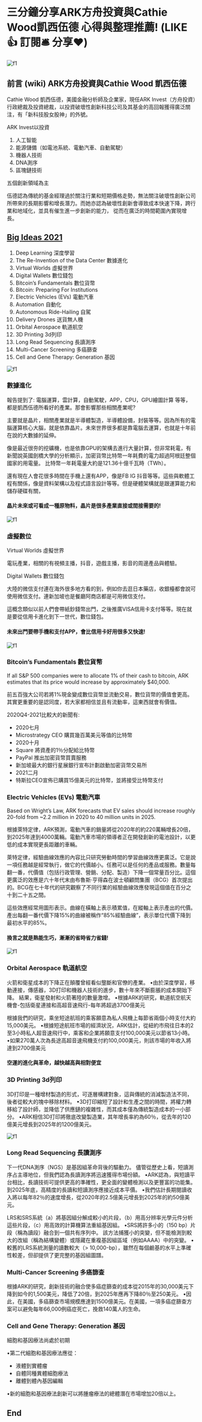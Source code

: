 # 三分鐘分享ARK方舟投資與Cathie Wood凱西伍德 心得與整理推薦! (LIKE👍 訂閱🛎 分享❤️)

![f1](https://github.com/HCH1/blog/blob/master/fig/stock0.JPG)

## 前言 (wiki) ARK方舟投資與Cathie Wood 凱西伍德

Cathie Wood 凱西伍德，美國金融分析師及企業家，現任ARK Invest（方舟投資）行政總裁及投資總裁，以投資破壞性創新科技公司及其基金的高回報獲得廣泛關注，有「新科技股女股神」的外號。

ARK Invest以投資

1. 人工智能
1. 能源儲備（如電池系統、電動汽車、自動駕駛）
1. 機器人技術
1. DNA測序
1. 區塊鏈技術

五個創新領域為主

伍德認為傳統的基金經理過於關注行業和短期價格走勢，無法關注破壞性創新公司所帶來的長期影響和增長潛力。而她亦認為破壞性創新會導致成本快速下降，跨行業和地域化，並具有催生進一步創新的能力，
從而在廣泛的時間範圍內實現增長。


## [Big Ideas 2021](https://research.ark-invest.com/hubfs/1_Download_Files_ARK-Invest/White_Papers/ARK%E2%80%93Invest_BigIdeas_2021.pdf)
1. Deep Learning 深度學習
2. The Re-Invention of the Data Center 數據進化
3. Virtual Worlds 虛擬世界 
4. Digital Wallets 數位錢包
5. Bitcoin’s Fundamentals 數位貨幣
6. Bitcoin: Preparing For Institutions 
7. Electric Vehicles (EVs) 電動汽車
8. Automation 自動化
9. Autonomous Ride-Hailing 自駕
10. Delivery Drones 送貨無人機
11. Orbital Aerospace 軌道航空
12. 3D Printing 3d列印
13. Long Read Sequencing 長讀測序
14. Multi-Cancer Screening 多癌篩查
15. Cell and Gene Therapy: Generation 基因


![f1](https://github.com/HCH1/blog/blob/master/fig/stock2a.JPG)

### 數據進化
報告提到了: 電腦運算，雲計算，自動駕駛，APP，CPU，GPU繪圖計算 等等，都是凱西伍德所看好的產業。那會影響那些相關產業呢?

主要就是晶片，相關產業就是半導體製造，半導體設備，封裝等等。因為所有的電腦運算核心大腦，就是依靠晶片。未來世界很多都是靠電腦去運算，也就是十年前在說的大數據的延伸。

像是最近很夯的挖礦機，也是依靠GPU的架構去進行大量計算，但非常耗電，有新聞說英國劍橋大學的分析顯示，加密貨幣比特幣一年耗費的電力超過阿根廷整個國家的用電量。
比特幣一年耗電量大約是121.36十億千瓦時（TWh）。

還有現在人會花很多時間在手機上還有APP，像是FB IG 抖音等等。這些與軟體工程有關係，像是資料架構以及程式語言設計等等。但是硬體架構就是跟運算能力和儲存硬碟有關，

#### 晶片未來或可看成一種原物料，晶片是很多產業直接或間接需要的!


![f1](https://github.com/HCH1/blog/blob/master/fig/stock2b.JPG)

### 虛擬數位

Virtual Worlds 虛擬世界 

電玩產業，相關的有視頻主播，抖音，遊戲主播，影音的周邊產品與體驗。

Digital Wallets 數位錢包

大陸的微信支付連在海外很多地方看的到，例如你去逛日本藥店，收銀檯都會說可使用微信支付。連新加坡也是餐廳阿商店都是可用微信支付。

這概念類似以前人們會帶紙鈔錢幣出門，之後推廣VISA信用卡支付等等。現在就是要從信用卡進化到下一世代，數位錢包。

#### 未來出門要帶手機和支付APP，會比信用卡好用很多又快速!


![f1](https://github.com/HCH1/blog/blob/master/fig/stock2c.JPG)

### Bitcoin’s Fundamentals 數位貨幣

If all S&P 500 companies were to allocate 1% of their cash to bitcoin, ARK estimates that its price would increase by approximately $40,000.

前五百強大公司若將1%現金變成數位貨幣並流動交易，數位貨幣的價值會更高。其實更重要的是認同度，若大家都相信並且有流動率，這東西就會有價值。

2020Q4-2021比較大的新聞有: 
- 2020七月
- Microstrategy CEO 購買幾百萬美元等值的比特幣
- 2020十月
- Square 將資產的1％分配給比特幣
- PayPal 推出加密貨幣買賣服務
- 新加坡最大的銀行星展銀行宣布計劃啟動加密貨幣交易所
- 2021二月
- 特斯拉CEO宣佈已購買15億美元的比特幣，並將接受比特幣支付


### Electric Vehicles (EVs) 電動汽車

Based on Wright’s Law, ARK forecasts that EV sales should increase roughly 20-fold from ~2.2 million in 2020 to 40 million units in 2025.

根據萊特定律，ARK預測，電動汽車的銷量將從2020年的約220萬輛增長20倍，到2025年達到4000萬輛。電動汽車市場的領導者正在開發創新的電池設計，以更低的成本實現更長距離的車輛。

萊特定律，經驗曲線效應的內容比只研究勞動時間的學習曲線效應更廣泛。它是說一項任務越是經常執行，做它的代價越小。任務可以是任何的產品或服務。數量每翻一番，代價值（包括行政管理、營銷、分配、製造）下降一個常量百分比。這個更廣泛的效應是六十年代末由布魯斯·亨得森在波士頓顧問集團（BCG）首次提出的。BCG在七十年代的研究觀察了不同行業的經驗曲線效應發現這個值在百分之十到二十五之間。

這些效應經常用圖形表示。曲線在橫軸上表示積累值，在縱軸上表示產出的代價。 產出每翻一番代價下降15%的曲線被稱作“85%經驗曲線”，表示單位代價下降到最初水平的85%。

#### 換言之就是熟能生巧，漸漸的省時省力省錢!


![f1](https://github.com/HCH1/blog/blob/master/fig/stock2d.JPG)

### Orbital Aerospace 軌道航空

火箭和衛星成本的下降正在顛覆曾經看似壟斷和官僚的產業。
•由於深度學習，移動連接，傳感器，3D打印和機器人技術的進步，數十年來不斷膨脹的成本開始下降。 結果，衛星發射和火箭著陸的數量激增。
•根據ARK的研究，軌道航空航天機會-包括衛星連接和高超音速飛行-每年將超過3700億美元

根據我們的研究，乘坐短途航班的乘客願意為私人飛機上每節省兩個小時支付大約15,000美元。
•根據短途航班市場的經濟狀況，ARK估計，從紐約市飛往日本的2至3小時私人超音速飛行中，乘客和企業將願意支付100,000美元以節省13小時。
•如果270萬人次為長途高超音速飛機支付約100,000美元，則該市場的年收入將達到2700億美元

#### 空運的進化與革命，越快越高與相對便宜


### 3D Printing 3d列印

3D打印是一種增材製造的形式，可逐層構建對象，這與傳統的消減製造法不同，後者從較大的塊中移除材料。
•3D打印縮短了設計和生產之間的時間，將權力轉移給了設計師，並降低了供應鏈的複雜性，而其成本僅為傳統製造成本的一小部分。
•ARK相信3D打印將徹底改變製造業，其年增長率約為60％，從去年的120億美元增長到2025年的1200億美元。


![f1](https://github.com/HCH1/blog/blob/master/fig/stock2e.JPG)

### Long Read Sequencing 長讀測序

下一代DNA測序（NGS）是基因組革命背後的驅動力。 儘管從歷史上看，短讀測序占主導地位，但我們認為長讀測序將迅速獲得市場份額。
•ARK認為，與短讀平台相比，長讀技術可提供更高的準確性，更全面的變體檢測以及更豐富的功能集。 到2025年底，高精度的長讀和短讀測序應接近成本平價。
•我們估計長期閱讀收入將以每年82％的速度增長，從2020年的2.5億美元增長到2025年的約50億美元。

LRS和SRS系統（a）將基因組分解成較小的片段，（b）用高分辨率光學元件分析這些片段，（c）用高效的計算機算法重組基因組。
•SRS將許多小的（150 bp）片段（稱為讀段）融合到一個共有序列中。 該方法捕獲小的突變，但不能檢測到較大的改組（稱為結構變體）或隱藏在重複基因組區域（例如AAAA）中的突變。
•較舊的LRS系統測量的讀數較大（> 10,000-bp），雖然在每個鹼基的水平上準確性較差，但卻提供了更完整的基因組圖譜。


### Multi-Cancer Screening 多癌篩查

根據ARK的研究，創新技術的融合使多癌症篩查的成本從2015年的30,000美元下降到如今的1,500美元，降低了20倍，到2025年應再下降80％至250美元。
•因此，在美國，多癌篩查市場規模應達到1500億美元。在美國，一項多癌症篩查方案可以避免每年66,000例癌症死亡，挽救140萬人的生命。


### Cell and Gene Therapy: Generation 基因

細胞和基因療法尚處於初期

•第二代細胞和基因療法應從：

- 液體到實體瘤
- 自體同種異體細胞療法
- 離體到體內基因編輯

•新的細胞和基因療法創新可以將腫瘤療法的總體潛在市場增加20倍以上。



## End
